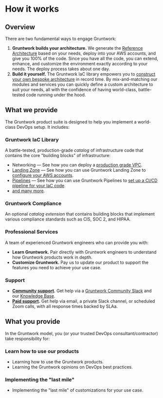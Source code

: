 # How it works

## Overview

There are two fundamental ways to engage Gruntwork:

1. **Gruntwork builds your architecture.** We generate the [Reference Architecture](https://gruntwork.io/reference-architecture/) based on your needs, deploy into your AWS accounts, and give you 100% of the code. Since you have all the code, you can extend, enhance, and customize the environment exactly according to your needs. The deploy process takes about one day.
2. **Build it yourself.** The Gruntwork IaC library empowers you to [construct your own bespoke architecture](/docs/guides/build-it-yourself/overview) in record time. By mix-and-matching our modules and services you can quickly define a custom architecture to suit your needs, all with the confidence of having world-class, battle-tested code running under the hood.

## What we provide

The Gruntwork product suite is designed to help you implement a world-class DevOps setup. It includes:

### Gruntwork IaC Library

A battle-tested, production-grade _catalog_ of infrastructure code that contains the core "building blocks" of infrastructure:

- Networking &mdash; See how you can deploy a [production grade VPC](/docs/guides/build-it-yourself/vpc/intro/what-youll-learn-in-this-guide).
- [Landing Zone](https://gruntwork.io/landing-zone-for-aws/) &mdash; See how you can use Gruntwork Landing Zone to [configure your AWS accounts](/docs/guides/build-it-yourself/landing-zone/intro/what-youll-learn-in-this-guide).
- [Pipelines](https://gruntwork.io/pipelines/) &mdash; See how you can use Gruntwork Pipelines to [set up a CI/CD pipeline for your IaC code](/docs/guides/build-it-yourself/pipelines/intro/what-youll-learn-in-this-guide).
- [and many more](https://gruntwork.io/infrastructure-as-code-library/#whats-in-the-library).

### Gruntwork Compliance

An optional _catalog extension_ that contains building blocks that implement various compliance standards such as CIS, SOC 2, and HIPAA.

### Professional Services

A team of experienced Gruntwork engineers who can provide you with:

- **Learn Gruntwork.** Pair directly with Gruntwork engineers to understand how Gruntwork products work in depth.
- **Customize Gruntwork.** Pay us to update our product to support the features you need to achieve your use case.

### Support

- **[Community support](/docs/guides/support).** Get help via a [Gruntwork Community Slack](https://gruntwork-community.slack.com/archives/CHH9Y3Z62) and our [Knowledge Base](https://github.com/gruntwork-io/knowledge-base/discussions).
- **[Paid support](/docs/guides/support#paid-support-tiers).** Get help via email, a private Slack channel, or scheduled Zoom calls, with all response times backed by SLAa.

## What you provide

In the Gruntwork model, you (or your trusted DevOps consultant/contractor) take responsibility for:

### Learn how to use our products

- Learning how to use the Gruntwork products.
- Learning the Gruntwork opinions on DevOps best practices.

### Implementing the "last mile"

- Implementing the "last mile" of customizations for your use case.


<!-- ##DOCS-SOURCER-START
{"sourcePlugin":"Local File Copier","hash":"197c39ddb077af6886611c7cf3498ed5"}
##DOCS-SOURCER-END -->
